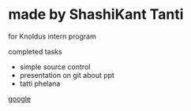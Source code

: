 # made by ShashiKant Tanti
for Knoldus intern program

completed tasks
- simple source control
- presentation on git about ppt
- tatti phelana

[google](https://google.com)
